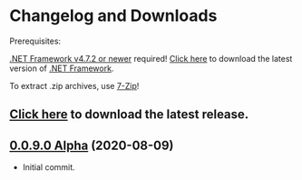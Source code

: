 # Changelog and Downloads

Prerequisites:

[.NET Framework v4.7.2 or newer](https://dotnet.microsoft.com/download/dotnet-framework-runtime) required!
[Click here](https://dotnet.microsoft.com/download/dotnet-framework-runtime) to download the latest version of [.NET Framework](https://dotnet.microsoft.com/download/dotnet-framework-runtime).

To extract .zip archives, use [7-Zip](https://www.7-zip.org/)!

## [Click here](https://github.com/kapdap/re-cvx-srt/releases/download/0.0.9.0/re-cvx-srt_v0.0.9.0.zip) to download the latest release.

## [0.0.9.0 Alpha](https://github.com/kapdap/re-cvx-srt/releases/download/0.0.9.0/re-cvx-srt_v0.0.9.0.zip) (2020-08-09)
* Initial commit.
